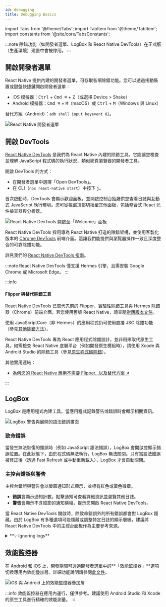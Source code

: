 ```yaml
---
id: debugging
title: Debugging Basics
---
```


import Tabs from '@theme/Tabs'; import TabItem from '@theme/TabItem'; import constants from '@site/core/TabsConstants';

:::note
除錯功能（如開發者選單、LogBox 和 React Native DevTools）在正式版（生產環境）建置中會被停用。
:::

## 開啟開發者選單

React Native 提供內建的開發者選單，可存取各項除錯功能。您可以透過搖動裝置或鍵盤快捷鍵開啟開發者選單：

- iOS 模擬器：<kbd>Ctrl</kbd> + <kbd>Cmd ⌘</kbd> + <kbd>Z</kbd>（或選擇 Device > Shake）
- Android 模擬器：<kbd>Cmd ⌘</kbd> + <kbd>M</kbd>（macOS）或 <kbd>Ctrl</kbd> + <kbd>M</kbd>（Windows 與 Linux）

替代方案（Android）：`adb shell input keyevent 82`。

![React Native 開發者選單](/docs/assets/debugging-dev-menu-076.jpg)

## 開啟 DevTools

[React Native DevTools](./react-native-devtools) 是我們為 React Native 內建的除錯工具。它能讓您檢查並理解 JavaScript 程式碼的執行狀況，類似網頁瀏覽器的開發者工具。

開啟 DevTools 的方式：

- 在開發者選單中選擇「Open DevTools」。
- 在 CLI（`npx react-native start`）中按下 <kbd>j</kbd>。

首次啟動時，DevTools 會顯示歡迎面板，並開啟控制台抽屜供您查看日誌與互動式 JavaScript 執行環境。您可從視窗頂部切換至其他面板，包括整合式 React 元件檢查器與分析器。

![React Native DevTools 開啟至「Welcome」面板](/docs/assets/debugging-rndt-welcome.jpg)

React Native DevTools 採用專為 React Native 打造的除錯架構，並使用客製化版本的 [Chrome DevTools](https://developer.chrome.com/docs/devtools) 前端介面。這讓我們能提供與瀏覽器操作一致且深度整合的可靠除錯功能。

詳見我們的 [React Native DevTools 指南](./react-native-devtools)。

:::note
React Native DevTools 僅支援 Hermes 引擎，且需安裝 Google Chrome 或 Microsoft Edge。
:::

:::info

#### Flipper 與替代除錯工具

React Native DevTools 已取代先前的 Flipper、實驗性除錯工具與 Hermes 除錯器（Chrome）前端介面。若您使用舊版 React Native，請查閱[對應版本文件](/versions)。

使用 JavaScriptCore（非 Hermes）的應用程式仍可使用直接 JSC 除錯功能（參見[其他除錯方法](./other-debugging-methods)）。

React Native DevTools 專為 React 應用程式除錯設計，並非用來取代原生工具。如需檢查 React Native 底層平台（例如開發原生模組時），請使用 Xcode 與 Android Studio 的除錯工具（參見[原生程式碼除錯](/docs/next/debugging-native-code)）。

其他實用連結：

- <a href="https://shift.infinite.red/why-you-dont-need-flipper-in-your-react-native-app-and-how-to-get-by-without-it-3af461955109" target="_blank">為何您的 React Native 應用不需要 Flipper…以及替代方案&nbsp;↗</a>

:::

## LogBox

LogBox 是應用程式內建工具，當應用程式記錄警告或錯誤時會顯示相關資訊。

![LogBox 警告與展開的語法錯誤畫面](/docs/assets/debugging-logbox-076.jpg)

### 致命錯誤

當發生無法恢復的錯誤時（例如 JavaScript 語法錯誤），LogBox 會開啟並顯示錯誤位置。在此狀態下，由於程式碼無法執行，LogBox 無法關閉。只有當語法錯誤被修正後（透過 Fast Refresh 或手動重新載入），LogBox 才會自動關閉。

### 主控台錯誤與警告

主控台錯誤與警告會以螢幕通知形式顯示，並標有紅色或黃色徽章。

- **錯誤**會顯示通知計數。點擊通知可查看詳細資訊並瀏覽其他日誌。
- **警告**會顯示不含細節的通知橫幅，提示您開啟 React Native DevTools。

當 React Native DevTools 開啟時，除致命錯誤外的所有錯誤都會對 LogBox 隱藏。由於 LogBox 有多種選項可能隱藏或調整特定日誌的顯示層級，建議將 React Native DevTools 中的主控台面板作為主要參考來源。

<details>
<summary>**💡 Ignoring logs**</summary>

LogBox can be configured via the `LogBox` API.

```js
import {LogBox} from 'react-native';
```

#### Ignore all logs

LogBox notifications can be disabled using `LogBox.ignoreAllLogs()`. This can be useful in situations such as giving product demos.

```js
LogBox.ignoreAllLogs();
```

#### Ignore specific logs

Notifications can be disabled on a per-log basis via `LogBox.ignoreLogs()`. This can be useful for noisy warnings or those that cannot be fixed, e.g. in a third-party dependency.

```js
LogBox.ignoreLogs([
  // Exact message
  'Warning: componentWillReceiveProps has been renamed',

  // Substring or regex match
  /GraphQL error: .*/,
]);
```

:::note

LogBox will treat certain errors from React as warnings, which will mean they don't display as an in-app error notification. Advanced users can change this behaviour by customising LogBox's warning filter using [`LogBoxData.setWarningFilter()`](https://github.com/facebook/react-native/blob/d334f4d77eea538dff87fdcf2ebc090246cfdbb0/packages/react-native/Libraries/LogBox/Data/LogBoxData.js#L338).

:::

</details>

## 效能監控器

在 Android 和 iOS 上，開發期間可透過開發者選單中的**「效能監控器」**選項切換應用內效能疊加層。詳細功能說明請參閱[此文件](/docs/performance)。

![iOS 與 Android 上的效能監控器疊加層](/docs/assets/debugging-performance-monitor.jpg)

:::info
效能監控器在應用內運行，僅供參考。建議使用 Android Studio 和 Xcode 的原生工具進行精確的效能測量。
:::
